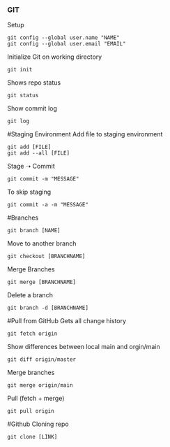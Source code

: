 ### GIT 

Setup 
```
git config --global user.name "NAME"
git config --global user.email "EMAIL" 
```
Initialize Git on working directory
```
git init
```
Shows repo status 
```
git status
```
Show commit log
```
git log
```
#Staging Environment
Add file to staging environment
```
git add [FILE]
git add --all [FILE]
```
Stage ➝ Commit
```
git commit -m "MESSAGE"
```
To skip staging
```
git commit -a -m "MESSAGE"
```

#Branches
```
git branch [NAME]
```
Move to another branch 
```
git checkout [BRANCHNAME]
```
Merge Branches
```
git merge [BRANCHNAME]
```
Delete a branch
```
git branch -d [BRANCHNAME]
```

#Pull from GitHub
Gets all change history 
```
git fetch origin
```
Show differences between local main and orgin/main
```
git diff origin/master
```
Merge branches
```
git merge origin/main
```
Pull (fetch + merge)
```
git pull origin
```

#Github Cloning repo
```
git clone [LINK]
```

